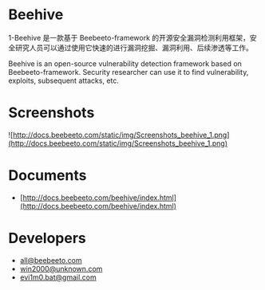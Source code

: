 # Beehive 

1-Beehive 是一款基于 Beebeeto-framework 的开源安全漏洞检测利用框架，安全研究人员可以通过使用它快速的进行漏洞挖掘、漏洞利用、后续渗透等工作。

Beehive is an open-source vulnerability detection framework based on Beebeeto-framework. Security researcher can use it to find vulnerability, exploits, subsequent attacks, etc.


# Screenshots

![http://docs.beebeeto.com/static/img/Screenshots_beehive_1.png](http://docs.beebeeto.com/static/img/Screenshots_beehive_1.png)

# Documents

- [http://docs.beebeeto.com/beehive/index.html](http://docs.beebeeto.com/beehive/index.html)

# Developers

- all@beebeeto.com
- win2000@unknown.com
- evi1m0.bat@gmail.com

